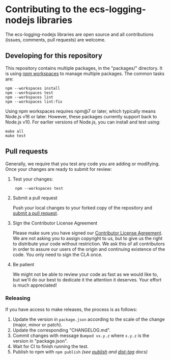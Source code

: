 # Contributing to the ecs-logging-nodejs libraries

The ecs-logging-nodejs libraries are open source and all contributions
(issues, comments, pull requests) are welcome.


## Developing for this repository

This repository contains multiple packages, in the "packages/" directory. It
is using [npm workspaces](https://docs.npmjs.com/cli/v7/using-npm/workspaces)
to manage multiple packages. The common tasks are:

    npm --workspaces install
    npm --workspaces test
    npm --workspaces lint
    npm --workspaces lint:fix

Using npm workspaces requires npm@7 or later, which typically means Node.js
v16 or later. However, these packages currently support back to Node.js v10.
For earlier versions of Node.js, you can install and test using:

    make all
    make test


## Pull requests

Generally, we require that you test any code you are adding or modifying.
Once your changes are ready to submit for review:

1. Test your changes:

        npm --workspaces test

2. Submit a pull request

    Push your local changes to your forked copy of the repository and [submit a pull request](https://help.github.com/articles/using-pull-requests).

3. Sign the Contributor License Agreement

    Please make sure you have signed our [Contributor License Agreement](https://www.elastic.co/contributor-agreement/).
    We are not asking you to assign copyright to us,
    but to give us the right to distribute your code without restriction.
    We ask this of all contributors in order to assure our users of the origin and continuing existence of the code.
    You only need to sign the CLA once.

4. Be patient

    We might not be able to review your code as fast as we would like to,
    but we'll do our best to dedicate it the attention it deserves.
    Your effort is much appreciated!

### Releasing

If you have access to make releases, the process is as follows:

1. Update the version in `package.json` according to the scale of the change
   (major, minor or patch).
1. Update the corresponding "CHANGELOG.md".
1. Commit changes with message `Bumped vx.y.z` where `x.y.z` is the version in
   "package.json".
1. Wait for CI to finish running the test.
1. Publish to npm with `npm publish` *(see
   [publish](https://docs.npmjs.com/cli/publish) and
   [dist-tag](https://docs.npmjs.com/cli/dist-tag) docs)*
